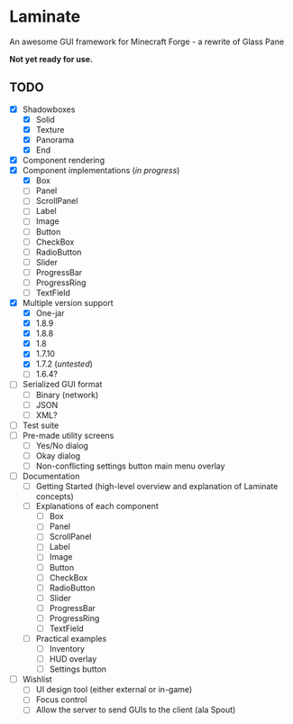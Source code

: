 # Laminate
An awesome GUI framework for Minecraft Forge - a rewrite of Glass Pane


**Not yet ready for use.**

## TODO
- [x] Shadowboxes
  - [x] Solid
  - [x] Texture
  - [x] Panorama
  - [x] End
- [x] Component rendering
- [x] Component implementations (*in progress*)
  - [x] Box
  - [ ] Panel
  - [ ] ScrollPanel
  - [ ] Label
  - [ ] Image
  - [ ] Button
  - [ ] CheckBox
  - [ ] RadioButton
  - [ ] Slider
  - [ ] ProgressBar
  - [ ] ProgressRing
  - [ ] TextField
- [x] Multiple version support
  - [x] One-jar
  - [x] 1.8.9
  - [x] 1.8.8
  - [x] 1.8
  - [x] 1.7.10
  - [x] 1.7.2 (*untested*)
  - [ ] 1.6.4?
- [ ] Serialized GUI format
  - [ ] Binary (network)
  - [ ] JSON
  - [ ] XML?
- [ ] Test suite
- [ ] Pre-made utility screens
  - [ ] Yes/No dialog
  - [ ] Okay dialog
  - [ ] Non-conflicting settings button main menu overlay
- [ ] Documentation
  - [ ] Getting Started (high-level overview and explanation of Laminate concepts)
  - [ ] Explanations of each component
    - [ ] Box
    - [ ] Panel
    - [ ] ScrollPanel
    - [ ] Label
    - [ ] Image
    - [ ] Button
    - [ ] CheckBox
    - [ ] RadioButton
    - [ ] Slider
    - [ ] ProgressBar
    - [ ] ProgressRing
    - [ ] TextField
  - [ ] Practical examples
    - [ ] Inventory
    - [ ] HUD overlay
    - [ ] Settings button
- [ ] Wishlist
  - [ ] UI design tool (either external or in-game)
  - [ ] Focus control
  - [ ] Allow the server to send GUIs to the client (ala Spout)